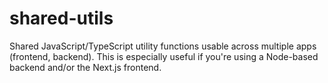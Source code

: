 # shared-utils

Shared JavaScript/TypeScript utility functions usable across multiple apps
(frontend, backend). This is especially useful if you're using a Node-based
backend and/or the Next.js frontend.

